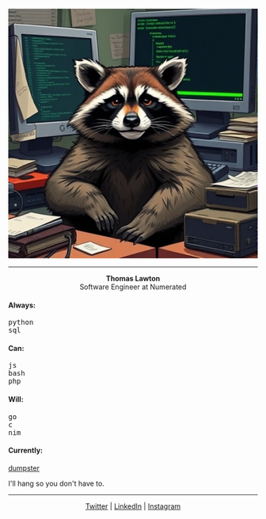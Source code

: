 <p align="center">
    <img src="images/its_me.jpg" />
</p>

---
<p align="center">
    <strong>Thomas Lawton</strong>
    <br/>
    Software Engineer at Numerated
</p>
<h4>Always:</h4>
<pre>
python
sql
</pre>
<h4>Can:</h4>
<pre>
js
bash
php
</pre>
<h4>Will:</h4>
<pre>
go
c
nim
</pre>

#### Currently:

[dumpster](https://github.com/sofubi/dumpster)

I'll hang so you don't have to.

---

<p align="center">
    <a href="https://x.com/bloneeAfterDark">Twitter</a>
    <span> | </span>
    <a href="https://linkedin.com/in/thomas-lawton">LinkedIn</a>
    <span> | </span>
    <a href="https://instagram.com/ratplatter">Instagram</a>
</p>
